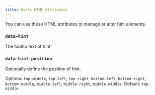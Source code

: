```yaml
---
title: Hints HTML Attributes
---
```


You can use these HTML attributes to manage or alter hint elements.

### `data-hint`
The tooltip text of hint

### `data-hint-position`
Optionally define the position of hint. 

Options: `top-middle`, `top-left`, `top-right`, `bottom-left`, `bottom-right`, `bottom-middle`, `middle-left`, `middle-right`, `middle-middle`. Default: `top-middle`
